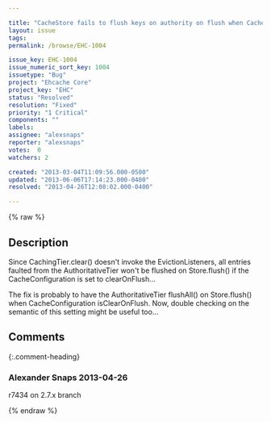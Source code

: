 ```yaml
---

title: "CacheStore fails to flush keys on authority on flush when CacheConfiguration isClearOnFlush"
layout: issue
tags: 
permalink: /browse/EHC-1004

issue_key: EHC-1004
issue_numeric_sort_key: 1004
issuetype: "Bug"
project: "Ehcache Core"
project_key: "EHC"
status: "Resolved"
resolution: "Fixed"
priority: "1 Critical"
components: ""
labels: 
assignee: "alexsnaps"
reporter: "alexsnaps"
votes:  0
watchers: 2

created: "2013-03-04T11:09:56.000-0500"
updated: "2013-06-06T17:14:23.000-0400"
resolved: "2013-04-26T12:08:02.000-0400"

---
```




{% raw %}



## Description

<div markdown="1" class="description">

Since CachingTier.clear() doesn't invoke the EvictionListeners, all entries faulted from the AuthoritativeTier won't be flushed on Store.flush() if the CacheConfiguration is set to clearOnFlush... 

The fix is probably to have the AuthoritativeTier flushAll() on Store.flush() when CacheConfiguration isClearOnFlush. Now, double checking on the semantic of this setting might be useful too... 

</div>

## Comments


{:.comment-heading}
### **Alexander Snaps** <span class="date">2013-04-26</span>

<div markdown="1" class="comment">

r7434 on 2.7.x branch

</div>



{% endraw %}
